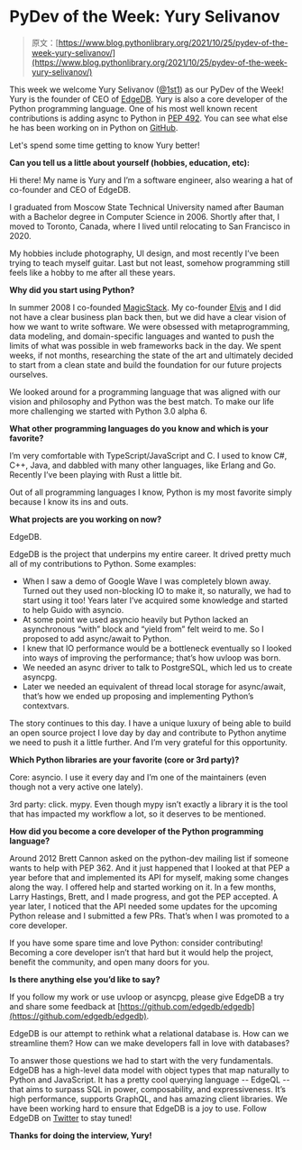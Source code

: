 # PyDev of the Week: Yury Selivanov

> 原文：[https://www.blog.pythonlibrary.org/2021/10/25/pydev-of-the-week-yury-selivanov/](https://www.blog.pythonlibrary.org/2021/10/25/pydev-of-the-week-yury-selivanov/)

This week we welcome Yury Selivanov ([@1st1](https://twitter.com/1st1)) as our PyDev of the Week! Yury is the founder of CEO of [EdgeDB](https://www.edgedb.com/). Yury is also a core developer of the Python programming language. One of his most well known recent contributions is adding async to Python in [PEP 492](https://www.python.org/dev/peps/pep-0492/). You can see what else he has been working on in Python on [GitHub](https://github.com/1st1).

Let's spend some time getting to know Yury better!

**Can you tell us a little about yourself (hobbies, education, etc):**

Hi there! My name is Yury and I’m a software engineer, also wearing a hat of co-founder and CEO of EdgeDB.

I graduated from Moscow State Technical University named after Bauman with a Bachelor degree in Computer Science in 2006\. Shortly after that, I moved to Toronto, Canada, where I lived until relocating to San Francisco in 2020.

My hobbies include photography, UI design, and most recently I’ve been trying to teach myself guitar. Last but not least, somehow programming still feels like a hobby to me after all these years.

**Why did you start using Python?**

In summer 2008 I co-founded [MagicStack](http://magic.io). My co-founder [Elvis](https://twitter.com/elprans) and I did not have a clear business plan back then, but we did have a clear vision of how we want to write software. We were obsessed with metaprogramming, data modeling, and domain-specific languages and wanted to push the limits of what was possible in web frameworks back in the day. We spent weeks, if not months, researching the state of the art and ultimately decided to start from a clean state and build the foundation for our future projects ourselves.

We looked around for a programming language that was aligned with our vision and philosophy and Python was the best match. To make our life more challenging we started with Python 3.0 alpha 6.

**What other programming languages do you know and which is your favorite?**

I’m very comfortable with TypeScript/JavaScript and C. I used to know C#, C++, Java, and dabbled with many other languages, like Erlang and Go. Recently I’ve been playing with Rust a little bit.

Out of all programming languages I know, Python is my most favorite simply because I know its ins and outs.

**What projects are you working on now?**

EdgeDB.

EdgeDB is the project that underpins my entire career. It drived pretty much all of my contributions to Python. Some examples:

*   When I saw a demo of Google Wave I was completely blown away. Turned out they used non-blocking IO to make it, so naturally, we had to start using it too! Years later I’ve acquired some knowledge and started to help Guido with asyncio.
*   At some point we used asyncio heavily but Python lacked an asynchronous “with” block and “yield from” felt weird to me. So I proposed to add async/await to Python.
*   I knew that IO performance would be a bottleneck eventually so I looked into ways of improving the performance; that’s how uvloop was born.
*   We needed an async driver to talk to PostgreSQL, which led us to create asyncpg.
*   Later we needed an equivalent of thread local storage for async/await, that’s how we ended up proposing and implementing Python’s contextvars.

The story continues to this day. I have a unique luxury of being able to build an open source project I love day by day and contribute to Python anytime we need to push it a little further. And I’m very grateful for this opportunity.

**Which Python libraries are your favorite (core or 3rd party)?**

Core: asyncio. I use it every day and I’m one of the maintainers (even though not a very active one lately).

3rd party: click. mypy. Even though mypy isn’t exactly a library it is the tool that has impacted my workflow a lot, so it deserves to be mentioned.

**How did you become a core developer of the Python programming language?**

Around 2012 Brett Cannon asked on the python-dev mailing list if someone wants to help with PEP 362\. And it just happened that I looked at that PEP a year before that and implemented its API for myself, making some changes along the way. I offered help and started working on it. In a few months, Larry Hastings, Brett, and I made progress, and got the PEP accepted. A year later, I noticed that the API needed some updates for the upcoming Python release and I submitted a few PRs. That’s when I was promoted to a core developer.

If you have some spare time and love Python: consider contributing! Becoming a core developer isn’t that hard but it would help the project, benefit the community, and open many doors for you.

**Is there anything else you’d like to say?**

If you follow my work or use uvloop or asyncpg, please give EdgeDB a try and share some feedback at [https://github.com/edgedb/edgedb](https://github.com/edgedb/edgedb).

EdgeDB is our attempt to rethink what a relational database is. How can we streamline them? How can we make developers fall in love with databases?

To answer those questions we had to start with the very fundamentals. EdgeDB has a high-level data model with object types that map naturally to Python and JavaScript. It has a pretty cool querying language -- EdgeQL -- that aims to surpass SQL in power, composability, and expressiveness. It’s high performance, supports GraphQL, and has amazing client libraries. We have been working hard to ensure that EdgeDB is a joy to use. Follow EdgeDB on [Twitter](https://twitter.com/edgedatabase) to stay tuned!

**Thanks for doing the interview, Yury!**